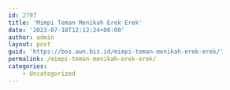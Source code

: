 ```yaml
---
id: 2797
title: 'Mimpi Teman Menikah Erek Erek'
date: '2023-07-18T12:12:24+00:00'
author: admin
layout: post
guid: 'https://bos.awn.biz.id/mimpi-teman-menikah-erek-erek/'
permalink: /mimpi-teman-menikah-erek-erek/
categories:
    - Uncategorized
---
```


